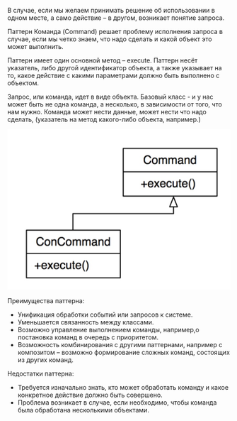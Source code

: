 В случае, если мы желаем принимать решение об использовании в одном месте, а само действие – в другом, возникает понятие запроса.

Паттерн Команда (Command) решает проблему исполнения запроса в случае, если мы четко знаем, что надо сделать и какой объект это может выполнить.

Паттерн имеет один основной метод – execute. Паттерн несёт указатель, либо другой идентификатор объекта, а также указывает на то, какое действие с какими параметрами должно быть выполнено с объектом.

Запрос, или команда, идет в виде объекта. Базовый класс - и у нас может быть не одна команда, а несколько, в зависимости от того, что нам нужно. Команда может нести данные, может нести что надо сделать, (указатель на метод какого-либо объекта, например.)

![img.png](files/img.png)

Преимущества паттерна:

- Унификация обработки событий или запросов к системе.
- Уменьшается связанность между классами.
- Возможно управление выполнением команды, например,о постановка команд в очередь с приоритетом.
- Возможность комбинирования с другими паттернами, например с композитом – возможно формирование сложных команд, состоящих из других команд. 
  
Недостатки паттерна:

- Требуется изначально знать, кто может обработать команду и какое конкретное действие должно быть совершено.
- Проблема возникает в случае, если необходимо, чтобы команда была обработана несколькими объектами.